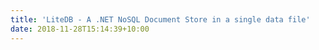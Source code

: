 ```yaml
---
title: 'LiteDB - A .NET NoSQL Document Store in a single data file'
date: 2018-11-28T15:14:39+10:00
---
```

